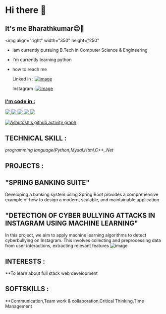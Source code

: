 # Hi there 👋
## It's me Bharathkumar😊🙌
<img align="right" width="350" height="250"
- iam currently pursuing B.Tech in Computer Science & Engineering
- I'm currently learning python
- how to reach me<br>

  Linked in : <a href="https://www.linkedin.com/in/bharath-kumar-889a45314?lipi=urn%3Ali%3Apage%3Ad_flagship3_profile_view_base_contact_details%3BIejgaLJwQeKHsXj1wYagcw%3D%3D">![image](https://img.shields.io/badge/LinkedIn-0077B5?style=for-the-badge&logo=linkedin&logoColor=white)</a>
  
  

   Instagram :<a href="https://accountscenter.instagram.com/profiles/17841436560302305/">![image](https://github.com/user-attachments/assets/9a588e7d-7638-455a-b88e-58bfd42a37c2)
 
 ### I'm code in :
<img src="https://img.shields.io/badge/Python-3776AB?style=for-the-badge&logo=python&logoColor=white">
<img src="https://img.shields.io/badge/MySQL-00000F?style=for-the-badge&logo=mysql&logoColor=white">
<img src="https://img.shields.io/badge/HTML-239120?style=for-the-badge&logo=html5&logoColor=white">
<img src="https://img.shields.io/badge/C%2B%2B-00599C?style=for-the-badge&logo=c%2B%2B&logoColor=white">
<img src="https://img.shields.io/badge/.NET-5C2D91?style=for-the-badge&logo=.net&logoColor=white">


  [![Ashutosh's github activity graph](https://github-readme-activity-graph.vercel.app/graph?username=Bharathkumar-26&bg_color=ffd1d1&color=9e4c98&line=4c9e52&point=413f3e&area=true&hide_border=true)](https://github.com/ashutosh00710/github-readme-activity-graph) 
  
   ## TECHNICAL SKILL :
 **programming language*(Python,Mysql,Html,C++,.Net*

 ## PROJECTS :
 ## "SPRING BANKING SUITE"
 Developing a banking system using Spring Boot provides a comprehensive example of
how to design a modern, scalable, and maintainable application <br>
 ## "DETECTION OF CYBER BULLYING ATTACKS IN INSTAGRAM USING MACHINE LEARNING"
 In this project, we aim to apply machine learning algorithms to detect cyberbullying on Instagram. This involves collecting and preprocessing data from user interactions, extracting relevant features
![image](https://github.com/user-attachments/assets/df7bcb30-b3a3-4882-a0ac-dd5112f48781)

## INTERESTS :
  **To learn about full stack web development


## SOFTSKILLS :
**Communication,Team work & collaboration,Critical Thinking,Time Management
